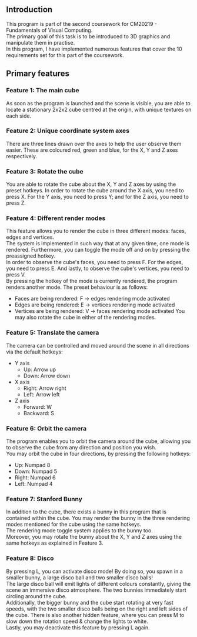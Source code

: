 ## Introduction
This program is part of the second coursework for CM20219 - Fundamentals of Visual Computing.  
The primary goal of this task is to be introduced to 3D graphics and manipulate them in practise.  
In this program, I have implemented numerous features that cover the 10 requirements set for this part of the coursework.

## Primary features

### Feature 1: The main cube
As soon as the program is launched and the scene is visible, you are able to locate a stationary 2x2x2 cube centred at the origin, with unique textures on each side.

### Feature 2: Unique coordinate system axes
There are three lines drawn over the axes to help the user observe them easier. These are coloured red, green and blue, for the X, Y and Z axes respectively.

### Feature 3: Rotate the cube
You are able to rotate the cube about the X, Y and Z axes by using the preset hotkeys. In order to rotate the cube around the X axis, you need to press X.
For the Y axis, you need to press Y; and for the Z axis, you need to press Z.

### Feature 4: Different render modes
This feature allows you to render the cube in three different modes: faces, edges and vertices.  
The system is implemented in such way that at any given time, one mode is rendered. Furthermore, you can toggle the mode off and on by pressing the preassigned hotkey.  
In order to observe the cube's faces, you need to press F. For the edges, you need to press E. And lastly, to observe the cube's vertices, you need to press V.  
By pressing the hotkey of the mode is currently rendered, the program renders another mode. The preset behaviour is as follows:  
* Faces are being rendered: F -> edges rendering mode activated
* Edges are being rendered: E -> vertices rendering mode activated
* Vertices are being rendered: V -> faces rendering mode activated
You may also rotate the cube in either of the rendering modes.

### Feature 5: Translate the camera
The camera can be controlled and moved around the scene in all directions via the default hotkeys:
* Y axis
	* Up: Arrow up
	* Down: Arrow down
* X axis
	* Right: Arrow right
	* Left: Arrow left
* Z axis
	* Forward: W
	* Backward: S

### Feature 6: Orbit the camera
The program enables you to orbit the camera around the cube, allowing you to observe the cube from any direction and position you wish.  
You may orbit the cube in four directions, by pressing the following hotkeys:
* Up: Numpad 8
* Down: Numpad 5
* Right: Numpad 6
* Left: Numpad 4

### Feature 7: Stanford Bunny
In addition to the cube, there exists a bunny in this program that is contained within the cube. You may render the bunny in the three rendering modes mentioned for the cube using the same hotkeys.  
The rendering mode toggle system applies to the bunny too.  
Moreover, you may rotate the bunny about the X, Y and Z axes using the same hotkeys as explained in Feature 3.

### Feature 8: Disco
By pressing L, you can activate disco mode! By doing so, you spawn in a smaller bunny, a large disco ball and two smaller disco balls!  
The large disco ball will emit lights of different colours constantly, giving the scene an immersive disco atmosphere.
The two bunnies immediately start circling around the cube.  
Additionally, the bigger bunny and the cube start rotating at very fast speeds, with the two smaller disco balls being on the right and left sides of the cube.
There is also another hidden feature, where you can press M to slow down the rotation speed & change the lights to white.  
Lastly, you may deactivate this feature by pressing L again.